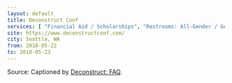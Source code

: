 ```yaml
---
layout: default
title: Deconstruct Conf
services: [ "Financial Aid / Scholarships", "Restrooms: All-Gender / Gender-Neutral", "Mobility Access", "Live Captioning" ]
site: https://www.deconstructconf.com/
city: Seattle, WA
from: 2018-05-22
to: 2018-05-23
---
```


Source: Captioned by [Deconstruct: FAQ](https://www.deconstructconf.com/faq).
